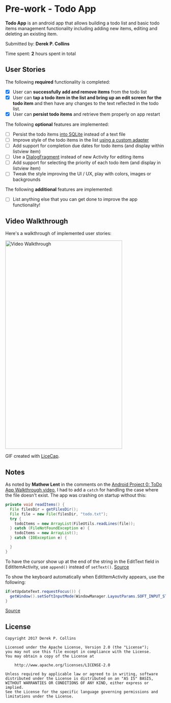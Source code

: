 # Pre-work - Todo App

**Todo App** is an android app that allows building a todo list and basic todo items management functionality including adding new items, editing and deleting an existing item.

Submitted by: **Derek P. Collins**

Time spent: **2** hours spent in total

## User Stories

The following **required** functionality is completed:

* [x] User can **successfully add and remove items** from the todo list
* [x] User can **tap a todo item in the list and bring up an edit screen for the todo item** and then have any changes to the text reflected in the todo list.
* [x] User can **persist todo items** and retrieve them properly on app restart

The following **optional** features are implemented:

* [ ] Persist the todo items [into SQLite](http://guides.codepath.com/android/Persisting-Data-to-the-Device#sqlite) instead of a text file
* [ ] Improve style of the todo items in the list [using a custom adapter](http://guides.codepath.com/android/Using-an-ArrayAdapter-with-ListView)
* [ ] Add support for completion due dates for todo items (and display within listview item)
* [ ] Use a [DialogFragment](http://guides.codepath.com/android/Using-DialogFragment) instead of new Activity for editing items
* [ ] Add support for selecting the priority of each todo item (and display in listview item)
* [ ] Tweak the style improving the UI / UX, play with colors, images or backgrounds

The following **additional** features are implemented:

* [ ] List anything else that you can get done to improve the app functionality!

## Video Walkthrough

Here's a walkthrough of implemented user stories:

<img src='http://imgur.com/h7hWQdY' title='Video Walkthrough' height='654' width='367' alt='Video Walkthrough' />

GIF created with [LiceCap](http://www.cockos.com/licecap/).

## Notes

As noted by **Mathew Lent** in the comments on the [Android Project 0: ToDo App Walkthrough video](https://vimeo.com/72475810), I had to add a `catch` for handling the case where the file doesn't exist. The app was crashing on startup without this:

```java
private void readItems() {
  File filesDir = getFilesDir();
  File file = new File(filesDir, "todo.txt");
  try {
    todoItems = new ArrayList(FileUtils.readLines(file));
  } catch (FileNotFoundException e) {
    todoItems = new ArrayList();
  } catch (IOException e) {

  }
}
```

To have the cursor show up at the end of the string in the EditText field in EditItemActivity, use `append()` instead of `setText()`. [Source](http://stackoverflow.com/questions/14673716/android-how-to-set-the-edittext-cursor-to-the-end-of-its-text)

To show the keyboard automatically when EditItemActivity appears, use the following:

```java
if(etUpdateText.requestFocus()) {
  getWindow().setSoftInputMode(WindowManager.LayoutParams.SOFT_INPUT_STATE_ALWAYS_VISIBLE);
}
```

[Source](http://stackoverflow.com/questions/14327412/set-focus-on-edittext)

## License

    Copyright 2017 Derek P. Collins

    Licensed under the Apache License, Version 2.0 (the "License");
    you may not use this file except in compliance with the License.
    You may obtain a copy of the License at

        http://www.apache.org/licenses/LICENSE-2.0

    Unless required by applicable law or agreed to in writing, software
    distributed under the License is distributed on an "AS IS" BASIS,
    WITHOUT WARRANTIES OR CONDITIONS OF ANY KIND, either express or implied.
    See the License for the specific language governing permissions and
    limitations under the License.

